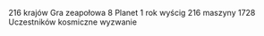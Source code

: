216 krajów 
Gra zeapołowa 
8 Planet 
1 rok 
wyścig 
216 maszyny
1728 Uczestników 
kosmiczne wyzwanie
